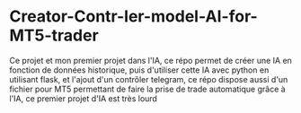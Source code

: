 # Creator-Contr-ler-model-AI-for-MT5-trader
Ce projet et mon premier projet dans l'IA, ce répo permet de créer une IA en fonction de données historique, puis d'utiliser cette IA avec python en utilisant flask, et l'ajout d'un contrôler telegram, ce répo dispose aussi d'un fichier pour MT5 permettant de faire la prise de trade automatique grâce à l'IA, ce premier projet d'IA est très lourd
